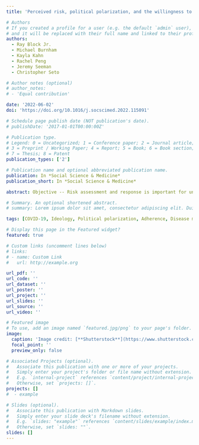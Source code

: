 ```yaml
---
title: 'Perceived risk, political polarization, and the willingness to follow COVID-19 mitigation guidelines'

# Authors
# If you created a profile for a user (e.g. the default `admin` user), write the username (folder name) here
# and it will be replaced with their full name and linked to their profile.
authors:
  - Ray Block Jr.
  - Michael Burnham
  - Kayla Kahn
  - Rachel Peng
  - Jeremy Seeman
  - Christopher Seto

# Author notes (optional)
# author_notes:
# - 'Equal contribution'

date: '2022-06-02'
doi: 'https://doi.org/10.1016/j.socscimed.2022.115091'

# Schedule page publish date (NOT publication's date).
# publishDate: '2017-01-01T00:00:00Z'

# Publication type.
# Legend: 0 = Uncategorized; 1 = Conference paper; 2 = Journal article;
# 3 = Preprint / Working Paper; 4 = Report; 5 = Book; 6 = Book section;
# 7 = Thesis; 8 = Patent
publication_types: ['2']

# Publication name and optional abbreviated publication name.
publication: In *Social Science & Medicine*
publication_short: In *Social Science & Medicine*

abstract: Objective -- Risk assessment and response is important for understanding human behavior. The divisive context surrounding the coronavirus pandemic inspires our exploration of risk perceptions and the polarization of mitigation practices (i.e., the degree to which the behaviors of people on the political “Left” diverge from those on the “Right”). Specifically, we investigate the extent to which the political polarization of willingness to comply with mitigation behaviors changes with risk perceptions. Method -- Analyses use data from two sources: an original dataset of Twitter posts and a nationally-representative survey. In the Twitter data, negative binomial regression models are used to predict mitigation intent measured using tweet counts. In the survey data, logit models predict self-reported mitigation behavior (vaccination, masking, and social distancing). Results -- Findings converged across both datasets, supporting the idea that the links between political orientation and willingness to follow mitigation guidelines depend on perceived risk. People on the Left are more inclined than their Right-oriented colleagues to follow guidelines, but this polarization tends to decrease as the perceived risk of COVID-19 intensifies. Additionally, we find evidence that exposure to COVID-19 infections sends ambiguous signals about the risk of the virus while COVID-19 related deaths have a more consistent impact on mitigation behaviors. Conclusions -- Pandemic-related risks can create opportunities for perceived “common ground,” between the political “Right” and “Left.” Risk perceptions and politics interact in their links to intended COVID-19 mitigation behavior (as measured both on Twitter and in a national survey). Our results invite a more complex interpretation of political polarization than those stemming from simplistic analyses of partisanship and ideology.

# Summary. An optional shortened abstract.
# summary: Lorem ipsum dolor sit amet, consectetur adipiscing elit. Duis posuere tellus ac convallis placerat. Proin tincidunt magna sed ex sollicitudin condimentum.

tags: [COVID-19, Ideology, Political polarization, Adherence, Disease mitigation behavior, Risk perception, Social media, Public opinion]

# Display this page in the Featured widget?
featured: true

# Custom links (uncomment lines below)
# links:
# - name: Custom Link
#   url: http://example.org

url_pdf: ''
url_code: ''
url_dataset: ''
url_poster: ''
url_project: ''
url_slides: ''
url_source: ''
url_video: ''

# Featured image
# To use, add an image named `featured.jpg/png` to your page's folder.
image:
  caption: 'Image credit: [**Shutterstock**](https://www.shutterstock.com/)'
  focal_point: ''
  preview_only: false

# Associated Projects (optional).
#   Associate this publication with one or more of your projects.
#   Simply enter your project's folder or file name without extension.
#   E.g. `internal-project` references `content/project/internal-project/index.md`.
#   Otherwise, set `projects: []`.
projects: []
#  - example

# Slides (optional).
#   Associate this publication with Markdown slides.
#   Simply enter your slide deck's filename without extension.
#   E.g. `slides: "example"` references `content/slides/example/index.md`.
#   Otherwise, set `slides: ""`.
slides: []
---
```

